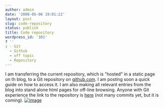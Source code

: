 ```yaml
---
author: admin
date: '2008-05-06 19:01:22'
layout: post
slug: code-repository
status: publish
title: Code repository
wordpress_id: '101'
? ''
: - Git
  - Github
  - off topic
  - Repository
---
```


I am transferring the current repository, which is "hosted" in a static
page on th blog, to a Git repository on [github.com](http://github.com).
I am posting soon a quick guide on how to access it. I am also making
all relevant entries from the blog into stand alone html pages for
off-line browsing. Anyone with Git experience the link to the repository
is
[here](http://github.com/nuin/beginning-python-for-bioinformatics/tree)
(not many commits yet, but it is coming).
[![image](http://img.zemanta.com/pixie.png?x-id=e8381a4c-60e2-423f-a07e-6050da5476ef)](http://www.zemanta.com/ "Zemified by Zemanta")
